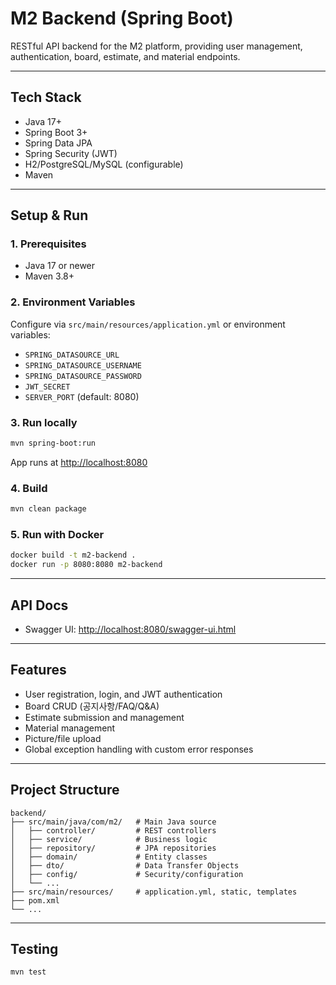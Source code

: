 # M2 Backend (Spring Boot)

RESTful API backend for the M2 platform, providing user management, authentication, board, estimate, and material endpoints.

---

## Tech Stack

- Java 17+
- Spring Boot 3+
- Spring Data JPA
- Spring Security (JWT)
- H2/PostgreSQL/MySQL (configurable)
- Maven

---

## Setup & Run

### 1. Prerequisites
- Java 17 or newer
- Maven 3.8+

### 2. Environment Variables

Configure via `src/main/resources/application.yml` or environment variables:

- `SPRING_DATASOURCE_URL`
- `SPRING_DATASOURCE_USERNAME`
- `SPRING_DATASOURCE_PASSWORD`
- `JWT_SECRET`
- `SERVER_PORT` (default: 8080)

### 3. Run locally

```bash
mvn spring-boot:run
```

App runs at [http://localhost:8080](http://localhost:8080)

### 4. Build

```bash
mvn clean package
```

### 5. Run with Docker

```bash
docker build -t m2-backend .
docker run -p 8080:8080 m2-backend
```

---

## API Docs

- Swagger UI: [http://localhost:8080/swagger-ui.html](http://localhost:8080/swagger-ui.html)

---

## Features

- User registration, login, and JWT authentication
- Board CRUD (공지사항/FAQ/Q&A)
- Estimate submission and management
- Material management
- Picture/file upload
- Global exception handling with custom error responses

---

## Project Structure

```
backend/
├── src/main/java/com/m2/   # Main Java source
│   ├── controller/         # REST controllers
│   ├── service/            # Business logic
│   ├── repository/         # JPA repositories
│   ├── domain/             # Entity classes
│   ├── dto/                # Data Transfer Objects
│   ├── config/             # Security/configuration
│   └── ...
├── src/main/resources/     # application.yml, static, templates
├── pom.xml
└── ...
```

---

## Testing

```bash
mvn test
```
